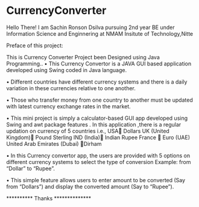 # CurrencyConverter
Hello There!
I am Sachin Ronson Dsilva pursuing 2nd year BE under Information Science and Enginnering at NMAM Insitute of Technology,Nitte

Preface of this project:

This is Currency Converter Project been Designed using Java Programming..
•	This Currency Convertor is a JAVA GUI based application developed using Swing coded in Java language.

•	Different countries have different currency systems and there is a daily variation in these currencies relative to one another.

•	Those who transfer money from one country to another must be updated with latest currency exchange rates in the market.

•	This mini project is simply a calculator-based GUI app developed using Swing and awt package features . In this application ,there is a regular updation on currency of 5 countries i.e.,
                     USA Dollars
                     UK (United Kingdom) Pound Sterling
                     IND (India) Indian Rupee
                     France  Euro
                     (UAE) United Arab Emirates (Dubai) Dirham

•	In this Currency convertor app, the users are provided with 5 options on different currency systems to select the type of conversion Example: from “Dollar” to “Rupee”.

•	This simple feature allows users to enter amount to be converted (Say from “Dollars”) and display the converted amount (Say to “Rupee”).





**********  Thanks   **************

